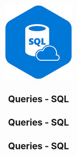 <div align="center">
<!-- Title: -->
  <a>
    <p align="center"><img alt="list" src="assets/1.png" /></p>
  </a>
  <h1><a>Queries</a> - SQL</h1>
  <h1><a>Queries</a> - SQL</h1>
   <h1><a>Queries</a> - SQL</h1>
</div>
